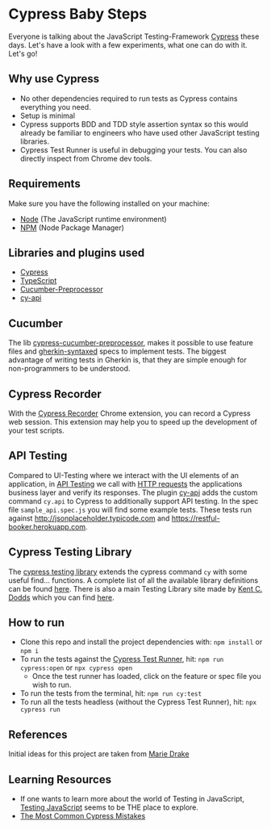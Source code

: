 # Cypress Baby Steps

Everyone is talking about the JavaScript Testing-Framework [Cypress](https://www.cypress.io/) these days.
Let's have a look with a few experiments, what one can do with it. Let's go!

## Why use Cypress
- No other dependencies required to run tests as Cypress contains everything you need.
- Setup is minimal
- Cypress supports BDD and TDD style assertion syntax so this would already be familiar to engineers who have used other JavaScript testing libraries.
- Cypress Test Runner is useful in debugging your tests. You can also directly inspect from Chrome dev tools.  

## Requirements
Make sure you have the following installed on your machine:

- [Node](https://nodejs.org) (The JavaScript runtime environment)
- [NPM](https://nodejs.org/en/knowledge/getting-started/npm/what-is-npm/) (Node Package Manager)

## Libraries and plugins used
- [Cypress](https://www.cypress.io/)
- [TypeScript](https://docs.cypress.io/guides/tooling/typescript-support.html#Install-TypeScript)
- [Cucumber-Preprocessor](https://github.com/TheBrainFamily/cypress-cucumber-preprocessor)
- [cy-api](https://github.com/bahmutov/cy-api)

## Cucumber
The lib [cypress-cucumber-preprocessor](https://github.com/TheBrainFamily/cypress-cucumber-preprocessor), makes it possible
to use feature files and [gherkin-syntaxed](https://www.guru99.com/gherkin-test-cucumber.html) specs to implement tests.
The biggest advantage of writing tests in Gherkin is, that they are simple enough for non-programmers to be understood.

## Cypress Recorder
With the [Cypress Recorder](http://www.cypressrecorder.com/) Chrome extension, you can record a Cypress web session.
This extension may help you to speed up the development of your test scripts.

## API Testing
Compared to UI-Testing where we interact with the UI elements of an application, in [API Testing](https://www.edureka.co/blog/what-is-api-testing)
we call with [HTTP requests](https://en.wikipedia.org/wiki/Hypertext_Transfer_Protocol) the applications business layer
and verify its responses. The plugin [cy-api](https://github.com/bahmutov/cy-api) adds the custom command `cy.api` 
to Cypress to additionally support API testing.
In the spec file ``sample_api.spec.js`` you will find some example tests. These tests run against
http://jsonplaceholder.typicode.com and https://restful-booker.herokuapp.com.

## Cypress Testing Library
The [cypress testing library](https://github.com/testing-library/cypress-testing-library) extends the cypress command ``cy`` with some useful find... functions.
A complete list of all the available library definitions can be found [here](https://github.com/DefinitelyTyped/DefinitelyTyped/blob/master/types/testing-library__cypress/index.d.ts).
There is also a main Testing Library site made by [Kent C. Dodds](https://twitter.com/kentcdodds ) which you can find [here](https://testing-library.com/).

## How to run
* Clone this repo and install the project dependencies with:
`npm install` or `npm i`
* To run the tests against the [Cypress Test Runner](https://docs.cypress.io/guides/core-concepts/test-runner.html#Overview), hit: `npm run cypress:open` or `npx cypress open`
    * Once the test runner has loaded, click on the feature or spec file you wish to run.
* To run the tests from the terminal, hit:
`npm run cy:test`
* To run all the tests headless (without the Cypress Test Runner), hit: `npx cypress run`

## References
Initial ideas for this project are taken from [Marie Drake](https://github.com/mdcruz)

## Learning Resources
- If one wants to learn more about the world of Testing in JavaScript, [Testing JavaScript](https://testingjavascript.com/) seems to be THE
place to explore.
- [The Most Common Cypress Mistakes](https://christianlydemann.com/the-most-common-cypress-mistakes/)